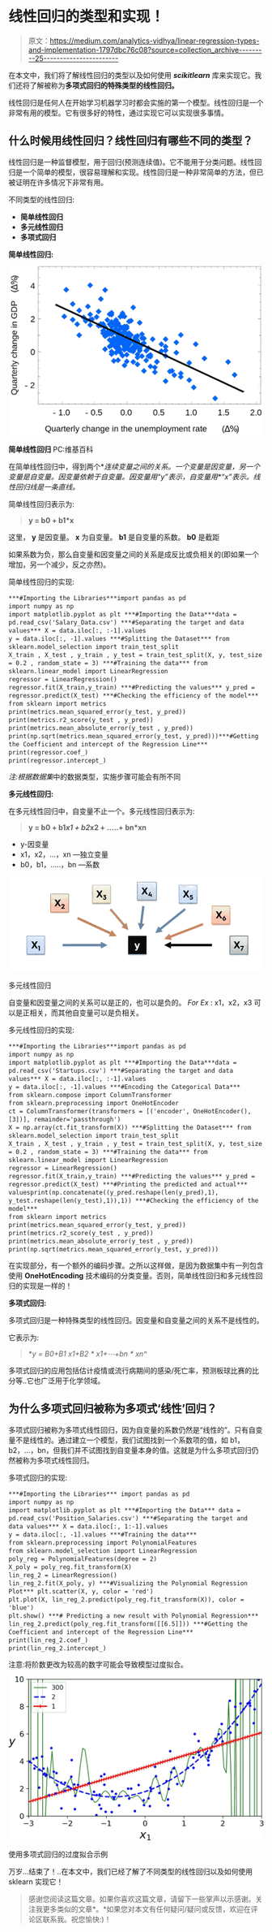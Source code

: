 # 线性回归的类型和实现！

> 原文：<https://medium.com/analytics-vidhya/linear-regression-types-and-implementation-1797dbc76c08?source=collection_archive---------25----------------------->

在本文中，我们将了解线性回归的类型以及如何使用 ***scikitlearn*** 库来实现它。我们还将了解被称为**多项式回归的特殊类型的线性回归。**

线性回归是任何人在开始学习机器学习时都会实施的第一个模型。线性回归是一个非常有用的模型。它有很多好的特性，通过实现它可以实现很多事情。

## 什么时候用线性回归？线性回归有哪些不同的类型？

线性回归是一种监督模型，用于回归(预测连续值)。它不能用于分类问题。线性回归是一个简单的模型，很容易理解和实现。线性回归是一种非常简单的方法，但已被证明在许多情况下非常有用。

不同类型的线性回归:

*   **简单线性回归**
*   **多元线性回归**
*   **多项式回归**

**简单线性回归:**

![](img/1badfc8ecbd97f0bc1d75200fbbb7cef.png)

**简单线性回归** PC:维基百科

在简单线性回归中，得到两个**连续变量之间的关系。一个变量是因变量，另一个变量是自变量。因变量依赖于自变量。因变量用“y”表示，自变量用*“x”表示。*线性回归线是一条直线。**

简单线性回归表示为:

> **y = b0 + b1*x**

这里， **y** 是因变量。 **x** 为自变量。 **b1** 是自变量的系数。 **b0** 是截距

如果系数为负，那么自变量和因变量之间的关系是成反比或负相关的(即如果一个增加，另一个减少，反之亦然)。

简单线性回归的实现:

```
***#Importing the Libraries***import pandas as pd
import numpy as np
import matplotlib.pyplot as plt ***#Importing the Data***data = pd.read_csv('Salary_Data.csv') ***#Separating the target and data values*** X = data.iloc[:, :-1].values
y = data.iloc[:, -1].values ***#Splitting the Dataset*** from sklearn.model_selection import train_test_split
X_train , X_test , y_train , y_test = train_test_split(X, y, test_size = 0.2 , random_state = 3) ***#Training the data*** from sklearn.linear_model import LinearRegression
regressor = LinearRegression()
regressor.fit(X_train,y_train) ***#Predicting the values*** y_pred = regressor.predict(X_test) ***#Checking the efficiency of the model*** from sklearn import metrics
print(metrics.mean_squared_error(y_test, y_pred))
print(metrics.r2_score(y_test , y_pred))
print(metrics.mean_absolute_error(y_test , y_pred))
print(np.sqrt(metrics.mean_squared_error(y_test, y_pred)))***#Getting the Coefficient and intercept of the Regression Line*** print(regressor.coef_)
print(regressor.intercept_)
```

*注:根据数据集*中的数据类型，实施步骤可能会有所不同

**多元线性回归:**

在多元线性回归中，自变量不止一个。多元线性回归表示为:

> **y = b0 + b1*x1 + b2*x2 + …..+ bn*xn**

*   y-因变量
*   x1，x2，…，xn —独立变量
*   b0，b1，…..，bn —系数

![](img/d6645d1b7e1c86a30cbf6e8b07d01ebc.png)

多元线性回归

自变量和因变量之间的关系可以是正的，也可以是负的。 *For Ex* : x1，x2，x3 可以是正相关，而其他自变量可以是负相关。

多元线性回归的实现:

```
***#Importing the Libraries***import pandas as pd
import numpy as np
import matplotlib.pyplot as plt ***#Importing the Data***data = pd.read_csv('Startups.csv') ***#Separating the target and data values*** X = data.iloc[:, :-1].values
y = data.iloc[:, -1].values ***#Encoding the Categorical Data***
from sklearn.compose import ColumnTransformer
from sklearn.preprocessing import OneHotEncoder
ct = ColumnTransformer(transformers = [('encoder', OneHotEncoder(), [3])], remainder='passthrough')
X = np.array(ct.fit_transform(X)) ***#Splitting the Dataset*** from sklearn.model_selection import train_test_split
X_train , X_test , y_train , y_test = train_test_split(X, y, test_size = 0.2 , random_state = 3) ***#Training the data*** from sklearn.linear_model import LinearRegression
regressor = LinearRegression()
regressor.fit(X_train,y_train) ***#Predicting the values*** y_pred = regressor.predict(X_test) ***#Printing the predicted and actual*** valuesprint(np.concatenate((y_pred.reshape(len(y_pred),1), y_test.reshape(len(y_test),1)),1)) ***#Checking the efficiency of the model***
from sklearn import metrics
print(metrics.mean_squared_error(y_test, y_pred))
print(metrics.r2_score(y_test , y_pred))
print(metrics.mean_absolute_error(y_test , y_pred))
print(np.sqrt(metrics.mean_squared_error(y_test, y_pred)))
```

在实现部分，有一个额外的编码步骤。之所以这样做，是因为数据集中有一列包含使用 **OneHotEncoding** 技术编码的分类变量。否则，简单线性回归和多元线性回归的实现是一样的！

**多项式回归:**

多项式回归是一种特殊类型的线性回归。因变量和自变量之间的关系不是线性的。

它表示为:

> **y = B0+B1 **x1*+B2 * x1+⋯+b*n * xn*ⁿ**

多项式回归的应用包括估计疫情或流行病期间的感染/死亡率，预测板球比赛的比分等..它也广泛用于化学领域。

## 为什么多项式回归被称为多项式‘线性’回归？

多项式回归被称为多项式线性回归，因为自变量的系数仍然是“线性的”。只有自变量不是线性的。通过建立一个模型，我们试图找到一个系数项的值，如 b1，b2，…，bn，但我们并不试图找到自变量本身的值。这就是为什么多项式回归仍然被称为多项式线性回归。

多项式回归的实现:

```
***#Importing the Libraries*** import pandas as pd
import numpy as np
import matplotlib.pyplot as plt ***#Importing the Data*** data = pd.read_csv('Position_Salaries.csv') ***#Separating the target and data values*** X = data.iloc[:, 1:-1].values
y = data.iloc[:, -1].values ***#Training the data***
from sklearn.preprocessing import PolynomialFeatures
from sklearn.model_selection import LinearRegression
poly_reg = PolynomialFeatures(degree = 2)
X_poly = poly_reg.fit_transform(X)
lin_reg_2 = LinearRegression()
lin_reg_2.fit(X_poly, y) ***#Visualizing the Polynomial Regression Plot*** plt.scatter(X, y, color = 'red')
plt.plot(X, lin_reg_2.predict(poly_reg.fit_transform(X)), color = 'blue')
plt.show() ***# Predicting a new result with Polynomial Regression*** lin_reg_2.predict(poly_reg.fit_transform([[6.5]])) ***#Getting the Coefficient and intercept of the Regression Line*** print(lin_reg_2.coef_)
print(lin_reg_2.intercept_)
```

注意:将阶数更改为较高的数字可能会导致模型过度拟合。

![](img/78372afa752d4f0dc7ac10ca95964337.png)

使用多项式回归的过度拟合示例

万岁…结束了！..在本文中，我们已经了解了不同类型的线性回归以及如何使用 sklearn 实现它！

> 感谢您阅读这篇文章。如果你喜欢这篇文章，请留下一些掌声以示感谢。关注我更多类似的文章*。*如果您对本文有任何疑问/疑问或反馈，欢迎在评论区联系我。祝您愉快:)！